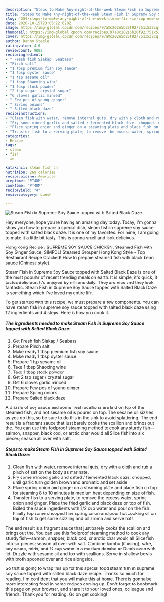 ```yaml
---
description: "Steps to Make Any-night-of-the-week Steam Fish in Supreme Soy Sauce topped with Salted Black Daze"
title: "Steps to Make Any-night-of-the-week Steam Fish in Supreme Soy Sauce topped with Salted Black Daze"
slug: 4554-steps-to-make-any-night-of-the-week-steam-fish-in-supreme-soy-sauce-topped-with-salted-black-daze
date: 2020-10-15T23:05:22.628Z
image: https://img-global.cpcdn.com/recipes/97a8c202e5b20f92/751x532cq70/steam-fish-in-supreme-soy-sauce-topped-with-salted-black-daze-recipe-main-photo.jpg
thumbnail: https://img-global.cpcdn.com/recipes/97a8c202e5b20f92/751x532cq70/steam-fish-in-supreme-soy-sauce-topped-with-salted-black-daze-recipe-main-photo.jpg
cover: https://img-global.cpcdn.com/recipes/97a8c202e5b20f92/751x532cq70/steam-fish-in-supreme-soy-sauce-topped-with-salted-black-daze-recipe-main-photo.jpg
author: Danny Steele
ratingvalue: 4.6
reviewcount: 9882
recipeingredient:
- " Fresh fish Siakap  Seabass"
- "Pinch salt"
- "1 tbsp premium fish soy sauce"
- "1 tbsp oyster sauce"
- "1 tsp sesame oil"
- "1 tbsp Shaoxing wine"
- "1 tbsp stock powder"
- "2 tsp sugar  crystal sugar"
- "6 cloves garlic minced"
- " Few pcs of young ginger"
- " Spring onions"
- " Salted black daze"
recipeinstructions:
- "Clean fish with water, remove internal guts, dry with a cloth and rub a pinch of salt on the body as marinate."
- "Fry some minced garlic and salted / fermented black daze, chopped, until garlic turn golden brown and aromatic and set aside."
- "Place spring onion and ginger on a steaming plate and place fish on top for steaming 8 to 10 minutes in medium heat depending on size of fish."
- "Transfer fish to a serving plate, to remove the excess water, spring onion and ginger. Place the fried garlic and black daze on top of fish. Boiled the sauce ingredients with 1/2 cup water and pour on the fish. Finally top some chopped fine spring onion and pour hot cooking oil on top of fish to get some sizzling and oil aroma and serve hot!"
categories:
- Recipe
tags:
- steam
- fish
- in

katakunci: steam fish in 
nutrition: 269 calories
recipecuisine: American
preptime: "PT40M"
cooktime: "PT40M"
recipeyield: "4"
recipecategory: Lunch

---
```



![Steam Fish in Supreme Soy Sauce topped with Salted Black Daze](https://img-global.cpcdn.com/recipes/97a8c202e5b20f92/751x532cq70/steam-fish-in-supreme-soy-sauce-topped-with-salted-black-daze-recipe-main-photo.jpg)

Hey everyone, hope you're having an amazing day today. Today, I'm gonna show you how to prepare a special dish, steam fish in supreme soy sauce topped with salted black daze. It is one of my favorites. For mine, I am going to make it a little bit tasty. This is gonna smell and look delicious.

Hong Kong Recipe : SUPREME SOY SAUCE CHICKEN. Steamed Fish with Soy Ginger Sauce, SIMPOL! Steamed Grouper Hong Kong Style - Top Restaurant Recipe Cracked! How to prepare steamed fish with black bean sauce (Chinese style).

Steam Fish in Supreme Soy Sauce topped with Salted Black Daze is one of the most popular of recent trending meals on earth. It is simple, it's quick, it tastes delicious. It's enjoyed by millions daily. They are nice and they look fantastic. Steam Fish in Supreme Soy Sauce topped with Salted Black Daze is something which I've loved my entire life.


To get started with this recipe, we must prepare a few components. You can have steam fish in supreme soy sauce topped with salted black daze using 12 ingredients and 4 steps. Here is how you cook it.

<!--inarticleads1-->

##### The ingredients needed to make Steam Fish in Supreme Soy Sauce topped with Salted Black Daze:

1. Get  Fresh fish Siakap / Seabass
1. Prepare Pinch salt
1. Make ready 1 tbsp premium fish soy sauce
1. Make ready 1 tbsp oyster sauce
1. Prepare 1 tsp sesame oil
1. Take 1 tbsp Shaoxing wine
1. Take 1 tbsp stock powder
1. Get 2 tsp sugar / crystal sugar
1. Get 6 cloves garlic minced
1. Prepare  Few pcs of young ginger
1. Prepare  Spring onions
1. Prepare  Salted black daze


A drizzle of soy sauce and some fresh scallions are laid on top of the steamed fish, and hot sesame oil is poured on top. The sesame oil sizzles as you do this, so be sure to do this in the sink to avoid splattering. The end result is a fragrant sauce that just barely cooks the scallion and brings out the. You can use this foolproof steaming method to cook any sturdy fish—salmon, snapper, black cod, or arctic char would all Slice fish into six pieces; season all over with salt. 

<!--inarticleads2-->

##### Steps to make Steam Fish in Supreme Soy Sauce topped with Salted Black Daze:

1. Clean fish with water, remove internal guts, dry with a cloth and rub a pinch of salt on the body as marinate.
1. Fry some minced garlic and salted / fermented black daze, chopped, until garlic turn golden brown and aromatic and set aside.
1. Place spring onion and ginger on a steaming plate and place fish on top for steaming 8 to 10 minutes in medium heat depending on size of fish.
1. Transfer fish to a serving plate, to remove the excess water, spring onion and ginger. Place the fried garlic and black daze on top of fish. Boiled the sauce ingredients with 1/2 cup water and pour on the fish. Finally top some chopped fine spring onion and pour hot cooking oil on top of fish to get some sizzling and oil aroma and serve hot!


The end result is a fragrant sauce that just barely cooks the scallion and brings out the. You can use this foolproof steaming method to cook any sturdy fish—salmon, snapper, black cod, or arctic char would all Slice fish into six pieces; season all over with salt. Combine kombu (if using), sake, soy sauce, mirin, and ¾ cup water in a medium donabe or Dutch oven with lid. Drizzle with sesame oil and top with scallions. Serve in shallow bowls with broth spooned over and rice alongside. 

So that is going to wrap this up for this special food steam fish in supreme soy sauce topped with salted black daze recipe. Thanks so much for reading. I'm confident that you will make this at home. There is gonna be more interesting food in home recipes coming up. Don't forget to bookmark this page on your browser, and share it to your loved ones, colleague and friends. Thank you for reading. Go on get cooking!
